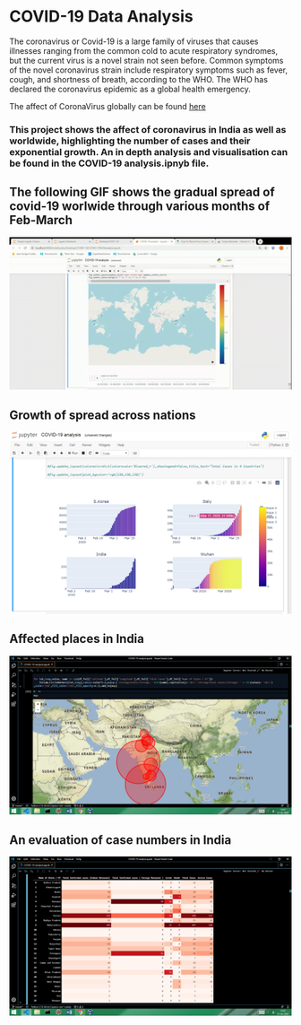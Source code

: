 # COVID-19 Data Analysis

The coronavirus or Covid-19 is a large family of viruses that causes illnesses ranging from the common cold to acute respiratory syndromes, but the current virus is a novel strain not seen before. Common symptoms of the novel coronavirus strain include respiratory symptoms such as fever, cough, and shortness of breath, according to the WHO. The WHO has declared the coronavirus epidemic as a global health emergency.

The affect of CoronaVirus globally can be found <a href="https://google.org/crisisresponse/covid19-map?hl=en">here</a>
### This project shows the affect of coronavirus in India as well as worldwide, highlighting the number of cases and their exponential growth. An in depth analysis and visualisation can be found in the COVID-19 analysis.ipnyb file.

## The following GIF shows the gradual spread of covid-19 worlwide through various months of Feb-March
![](images/screen-capture.gif)

## Growth of spread across nations
![](images/Screenshot%20(264).png)

## Affected places in India
![](images/Screenshot%20(262).png)

## An evaluation of case numbers in India
![](images/Screenshot%20(261).png)
